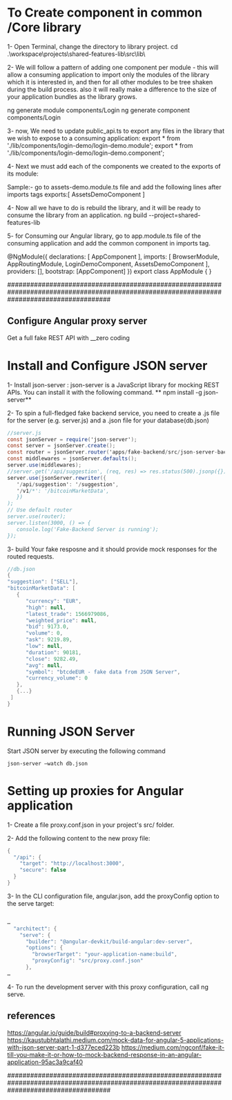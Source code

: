 # To Create component in common /Core library

1- Open Terminal, change the directory to library project.
    cd .\workspace\projects\shared-features-lib\src\lib\

2- We will follow a pattern of adding one component per module - this will allow a consuming application to import only the modules of the library which it is interested in, and then for all other modules to be tree shaken during the build process. also it will really make a difference to the size of your application bundles as the library grows. 

ng generate module components/Login
ng generate component components/Login

3- now, We need to update public_api.ts to export any files in the library that we wish to expose to a consuming application:
export * from './lib/components/login-demo/login-demo.module';
export * from './lib/components/login-demo/login-demo.component';

4- Next we must add each of the components we created to the exports of its module:

Sample:-
go to assets-demo.module.ts file and add the following lines after imports tags 
exports:[
    AssetsDemoComponent
  ]

4- Now all we have to do is rebuild the library, and it will be ready to consume the library from an application.
ng build --project=shared-features-lib


5- for Consuming our Angular library, go to app.module.ts file of the consuming application and add the common component in imports tag.

@NgModule({
  declarations: [
    AppComponent
  ],
  imports: [
    BrowserModule,
    AppRoutingModule,
    LoginDemoComponent,
    AssetsDemoComponent
  ],
  providers: [],
  bootstrap: [AppComponent]
})
export class AppModule { }



###########################################################################################################################################
##  Configure Angular proxy server
  
  Get a full fake REST API with __zero coding

# Install and Configure JSON server

1- Install json-server : json-server is a JavaScript library for mocking REST APIs. You can install it with the following command.
**
 npm install -g json-server** 

2- To spin a full-fledged fake backend service, you need to create a .js file for the server (e.g. server.js) and a .json file for your database(db.json)

```c#
//server.js
const jsonServer = require('json-server');
const server = jsonServer.create();
const router = jsonServer.router('apps/fake-backend/src/json-server-backend/db.json');
const middlewares = jsonServer.defaults();
server.use(middlewares);
//server.get('/api/suggestion', (req, res) => res.status(500).jsonp({}));
server.use(jsonServer.rewriter({
   '/api/suggestion': '/suggestion',
   '/v1/*': '/bitcoinMarketData',
   })
);
// Use default router
server.use(router);
server.listen(3000, () => {
   console.log('Fake-Backend Server is running');
});
```

3- build Your fake resposne and it should provide mock responses for the routed requests.

```c#
//db.json
{
"suggestion": ["SELL"],
"bitcoinMarketData": [
   {
      "currency": "EUR",
      "high": null,
      "latest_trade": 1566979086,
      "weighted_price": null,
      "bid": 9173.0,
      "volume": 0,
      "ask": 9219.89,
      "low": null,
      "duration": 90181,
      "close": 9282.49,
      "avg": null,
      "symbol": "btcdeEUR - fake data from JSON Server",
      "currency_volume": 0
   },
   {...}
 ]
}
```

# Running JSON Server

Start JSON server by executing the following command

`json-server –watch db.json`



# Setting up proxies for Angular application

1- Create a file proxy.conf.json in your project's src/ folder.

2- Add the following content to the new proxy file:

```c#
{
  "/api": {
    "target": "http://localhost:3000",
    "secure": false
  }
}
```

3- In the CLI configuration file, angular.json, add the proxyConfig option to the serve target:

```c#

…
  "architect": {
    "serve": {
      "builder": "@angular-devkit/build-angular:dev-server",
      "options": {
        "browserTarget": "your-application-name:build",
        "proxyConfig": "src/proxy.conf.json"
      },
…
```

4- To run the development server with this proxy configuration, call ng serve.

## references 
https://angular.io/guide/build#proxying-to-a-backend-server
https://kaustubhtalathi.medium.com/mock-data-for-angular-5-applications-with-json-server-part-1-d377eced223b
https://medium.com/ngconf/fake-it-till-you-make-it-or-how-to-mock-backend-response-in-an-angular-application-95ac3a9caf40


###########################################################################################################################################
